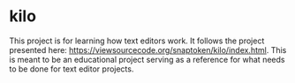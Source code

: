 # kilo

This project is for learning how text editors work. 
It follows the project presented here: https://viewsourcecode.org/snaptoken/kilo/index.html.
This is meant to be an educational project serving as a reference for what needs to be done for text editor projects.
